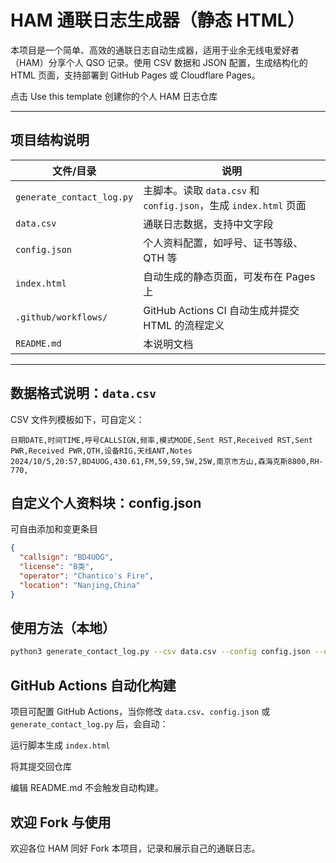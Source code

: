 # HAM 通联日志生成器（静态 HTML）

本项目是一个简单、高效的通联日志自动生成器，适用于业余无线电爱好者（HAM）分享个人 QSO 记录。使用 CSV 数据和 JSON 配置，生成结构化的 HTML 页面，支持部署到 GitHub Pages 或 Cloudflare Pages。

点击 Use this template 创建你的个人 HAM 日志仓库

---

## 项目结构说明

| 文件/目录                     | 说明                                                   |
| ------------------------- | ---------------------------------------------------- |
| `generate_contact_log.py` | 主脚本。读取 `data.csv` 和 `config.json`，生成 `index.html` 页面 |
| `data.csv`                | 通联日志数据，支持中文字段                                        |
| `config.json`             | 个人资料配置，如呼号、证书等级、QTH 等                                |
| `index.html`              | 自动生成的静态页面，可发布在 Pages 上                               |
| `.github/workflows/`      | GitHub Actions CI 自动生成并提交 HTML 的流程定义                 |
| `README.md`               | 本说明文档                                                |

---

## 数据格式说明：`data.csv`

CSV 文件列模板如下，可自定义：

```csv
日期DATE,时间TIME,呼号CALLSIGN,频率,模式MODE,Sent RST,Received RST,Sent PWR,Received PWR,QTH,设备RIG,天线ANT,Notes
2024/10/5,20:57,BD4UOG,430.61,FM,59,59,5W,25W,南京市方山,森海克斯8800,RH-770,
```

## 自定义个人资料块：config.json
可自由添加和变更条目
```json
{
  "callsign": "BD4UOG",
  "license": "B类",
  "operator": "Chantico's Fire",
  "location": "Nanjing,China"
}
```

## 使用方法（本地）

```bash
python3 generate_contact_log.py --csv data.csv --config config.json --output index.html
```

## GitHub Actions 自动化构建

项目可配置 GitHub Actions，当你修改 `data.csv`、`config.json` 或 `generate_contact_log.py` 后，会自动：

运行脚本生成 `index.html`

将其提交回仓库

编辑 README.md 不会触发自动构建。

##  欢迎 Fork 与使用

欢迎各位 HAM 同好 Fork 本项目，记录和展示自己的通联日志。
